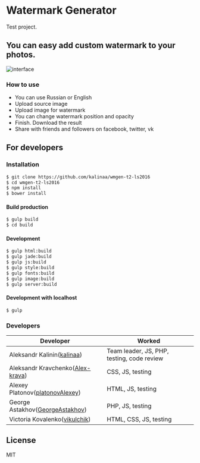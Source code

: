# Watermark Generator
Test project.
## You can easy add custom watermark to your photos. 
![interface](http://s8.hostingkartinok.com/uploads/images/2016/03/0b69ab6f809cf0e67334187762b8b63a.jpg)

### How to use
- You can use Russian or English
- Upload source image
- Upload image for watermark
- You can change watermark position and opacity
- Finish. Download the result
- Share with friends and followers on facebook, twitter, vk 

## For developers

### Installation

```sh
$ git clone https://github.com/kalinaa/wmgen-t2-ls2016
$ cd wmgen-t2-ls2016
$ npm install
$ bower install
```

#### Build production

```sh
$ gulp build
$ cd build
```

#### Development

```sh
$ gulp html:build
$ gulp jade:build
$ gulp js:build
$ gulp style:build
$ gulp fonts:build
$ gulp image:build
$ gulp server:build
```

#### Development with localhost

```sh
$ gulp
```

### Developers

Developer                                                           | Worked
--------------------------------------------------------------------|--------------------------------------------
Aleksandr Kalinin([kalinaa](https://github.com/kalinaa))            | Team leader, JS, PHP, testing, code review
Aleksandr Kravchenko([Alex-krava](https://github.com/Alex-krava))   | CSS, JS, testing
Alexey Platonov([platonovAlexey](https://github.com/platonovAlexey))| HTML, JS, testing
George Astakhov([GeorgeAstakhov](https://github.com/GeorgeAstakhov))| PHP, JS, testing
Victoria Kovalenko([vikulchik](https://github.com/vikulchik))       | HTML, CSS, JS, testing



License
----

MIT
